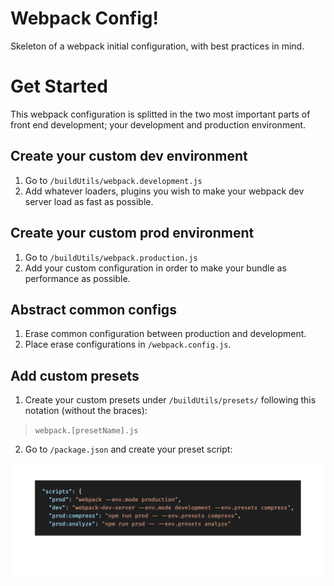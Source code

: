 # Webpack Config!

Skeleton of a webpack initial configuration, with best practices in mind.

# Get Started

This webpack configuration is splitted in the two most important parts of front end development; your development and production environment.

## Create your custom dev environment

1.  Go to `/buildUtils/webpack.development.js`
2.  Add whatever loaders, plugins you wish to make your webpack dev server load as fast as possible.

## Create your custom prod environment

1.  Go to `/buildUtils/webpack.production.js`
2.  Add your custom configuration in order to make your bundle as performance as possible.

## Abstract common configs

1.  Erase common configuration between production and development.
2.  Place erase configurations in `/webpack.config.js`.

## Add custom presets

1.  Create your custom presets under `/buildUtils/presets/` following this notation (without the braces):

> `webpack.[presetName].js`

2. Go to `/package.json` and create your preset script:

![script example](code.png)
